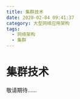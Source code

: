 ```yaml
---
title: 集群技术
date: 2020-02-04 09:41:37
category: 大型网络应用架构
tags: 
  - 网络架构
  - 集群
---
```


# 集群技术

敬请期待……